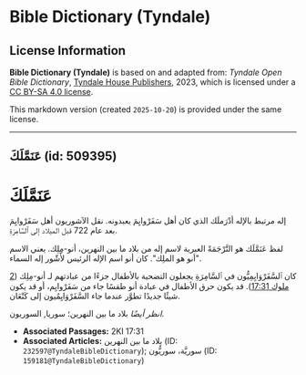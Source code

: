 # Bible Dictionary (Tyndale)

## License Information

**Bible Dictionary (Tyndale)** is based on and adapted from: _Tyndale Open Bible Dictionary_, [Tyndale House Publishers](https://tyndaleopenresources.com/), 2023, which is licensed under a [CC BY-SA 4.0 license](https://creativecommons.org/licenses/by-sa/4.0/legalcode.en).

This markdown version (created `2025-10-20`) is provided under the same license.



--------------------------------

## عَنَمَّلَكَ (id: 509395)

عَنَمَّلَكَ
===========

إله مرتبط بالإله أدْرَملَك الذي كان أهل سَفَرْوايِمَ يعبدونه. نقل الآشوريون أهل سَفَرْوايِمَ بعد عام 722 قبل الميلاد إلى ٱلسَّامِرَةِ.

لفظ عَنَمَّلَك هو التَّرْجَمَةً العبرية لاسم إله من بلاد ما بين النهرين، أنو\-مِلِك. يعني الاسم "أنو هو الملِك". كان أنو اسم الإله الرئيس لأَشّور إله السماء.

كان ٱلسَّفَرْوَايِمِيُّون في ٱلسَّامِرَةِ يجعلون التضحية بالأطفال جزءًا من عبادتهم لـ أنو\-مِلِك ([2 ملوك 17:31](https://ref.ly/2Kgs17:31)). قد يكون حرق الأطفال في عبادة أنو طقسًا جاء من سَفَرْوايِم، أو قد يكون شيئًا جديدًا تطوَّر عندما جاء السَّفَرْوَايِمُيون إلى كَنْعَان.

*انظر أيضًا* بلاد ما بين النهرين؛ سوريا, السوريون.

* **Associated Passages:** 2KI 17:31
* **Associated Articles:** بلاد ما بين النهرين (ID: `232597@TyndaleBibleDictionary`); سوريَّة، سوريُّون (ID: `159181@TyndaleBibleDictionary`)

